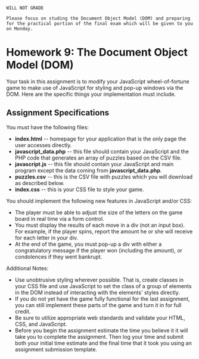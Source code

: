 ```
WILL NOT GRADE

Please focus on studing the Document Object Model (DOM) and preparing for the practical portion of the final exam which will be given to you on Monday.
```

# Homework 9: The Document Object Model (DOM)

Your task in this assignment is to modify your JavaScript wheel-of-fortune game to make use of JavaScript for styling and pop-up windows via the DOM.
Here are the specific things your implementation must include.

## Assignment Specifications

You must have the following files:

* **index.html** -- homepage for your application that is the only page the user accesses directly.
* **javascript_data.php** -- this file should contain your JavaScript and the PHP code that generates an array of puzzles based on the CSV file.
* **javascript.js** -- this file should contain your JavaScript and main program except the data coming from **javascript_data.php**.
* **puzzles.csv** -- this is the CSV file with puzzles which you will download as described below.
* **index.css** -- this is your CSS file to style your game.

You should implement the following new features in JavaScript and/or CSS:

* The player must be able to adjust the size of the letters on the game board in real time via a form control.
* You must display the results of each move in a div (not an input box).
    For example, if the player spins, report the amount he or she will receive for each letter in your div.
* At the end of the game, you must pop-up a div with either a congratulatory message if the player won (including the amount), or condolences if they went bankrupt.

Additional Notes:

* Use unobtrusive styling wherever possible.
    That is, create classes in your CSS file and use JavaScript to set the class of a group of elements in the DOM instead of interacting with the elements' styles directly.
* If you do not yet have the game fully functional for the last assignment, you can still implement these parts of the game and turn it in for full credit.
* Be sure to utilize appropriate web standards and validate your HTML, CSS, and JavaScript.
* Before you begin the assignment estimate the time you believe it it will take you to complete the assignment.
    Then log your time and submit both your initial time estimate and the final time that it took you using an assignment submission template.
